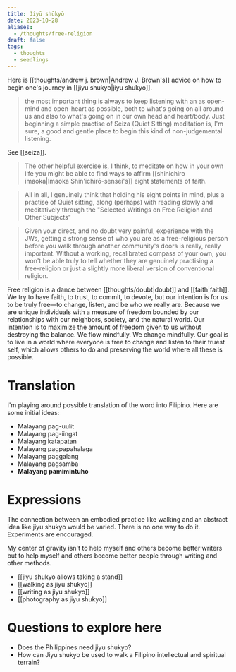 ```yaml
---
title: Jiyū shūkyō
date: 2023-10-28
aliases:
  - /thoughts/free-religion
draft: false
tags:
  - thoughts
  - seedlings
---
```

Here is [[thoughts/andrew j. brown|Andrew J. Brown's]] advice on how to begin one's journey in [[jiyu shukyo|jiyu shukyo]].

>the most important thing is always to keep listening with an as open-mind and open-heart as possible, both to what's going on all around us and also to what's going on in our own head and heart/body. Just beginning a simple practise of Seiza (Quiet Sitting) meditation is, I'm sure, a good and gentle place to begin this kind of non-judgemental listening.

See [[seiza]].

>The other helpful exercise is, I think, to meditate on how in your own life you might be able to find ways to affirm [[shinichiro imaoka|Imaoka Shin'ichirō-sensei's]] eight statements of faith.

>All in all, I genuinely think that holding his eight points in mind, plus a practise of Quiet sitting, along (perhaps) with reading slowly and meditatively through the "Selected Writings on Free Religion and Other Subjects"

>Given your direct, and no doubt very painful, experience with the JWs, getting a strong sense of who you are as a free-religious person before you walk through another community's doors is really, really important. Without a working, recalibrated compass of your own, you won't be able truly to tell whether they are genuinely practising a free-religion or just a slightly more liberal version of conventional religion.

Free religion is a dance between [[thoughts/doubt|doubt]] and [[faith|faith]]. We try to have faith, to trust, to commit, to devote, but our intention is for us to be truly free—to change, listen, and be who we really are. Because we are unique individuals with a measure of freedom bounded by our relationships with our neighbors, society, and the natural world. Our intention is to maximize the amount of freedom given to us without destroying the balance. We flow mindfully. We change mindfully. Our goal is to live in a world where everyone is free to change and listen to their truest self, which allows others to do and preserving the world where all these is possible.

# Translation

I'm playing around possible translation of the word into Filipino. Here are some initial ideas:

- Malayang pag-uulit
- Malayang pag-iingat
- Malayang katapatan
- Malayang pagpapahalaga
- Malayang paggalang
- Malayang pagsamba
- **Malayang pamimintuho**

# Expressions

The connection between an embodied practice like walking and an abstract idea like jiyu shukyo would be varied. There is no one way to do it. Experiments are encouraged.

My center of gravity isn't to help myself and others become better writers but to help myself and others become better people through writing and other methods.

- [[jiyu shukyo allows taking a stand]]
- [[walking as jiyu shukyo]]
- [[writing as jiyu shukyo]]
- [[photography as jiyu shukyo]]

# Questions to explore here

- Does the Philippines need jiyu shukyo?
- How can Jiyu shukyo be used to walk a Filipino intellectual and spiritual terrain?